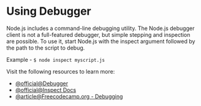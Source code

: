 # Using Debugger

Node.js includes a command-line debugging utility. The Node.js debugger client is not a full-featured debugger, but simple stepping and inspection are possible. To use it, start Node.js with the inspect argument followed by the path to the script to debug.

Example - `$ node inspect myscript.js`

Visit the following resources to learn more:

- [@official@Debugger](https://nodejs.org/api/debugger.html)
- [@official@Inspect Docs](https://nodejs.org/en/learn/getting-started/debugging)
- [@article@Freecodecamp.org - Debugging](https://www.freecodecamp.org/news/how-to-debug-node-js-applications/)
